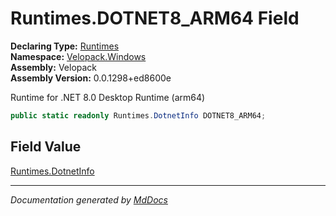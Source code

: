 ﻿<!--  
  <auto-generated>   
    The contents of this file were generated by a tool.  
    Changes to this file may be list if the file is regenerated  
  </auto-generated>   
-->

# Runtimes.DOTNET8\_ARM64 Field

**Declaring Type:** [Runtimes](../index.md)  
**Namespace:** [Velopack.Windows](../../index.md)  
**Assembly:** Velopack  
**Assembly Version:** 0.0.1298+ed8600e

 Runtime for .NET 8.0 Desktop Runtime (arm64) 

```csharp
public static readonly Runtimes.DotnetInfo DOTNET8_ARM64;
```

## Field Value

[Runtimes.DotnetInfo](../DotnetInfo/index.md)

___

*Documentation generated by [MdDocs](https://github.com/ap0llo/mddocs)*
